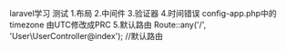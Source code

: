 laravel学习 测试
1.布局
2.中间件
3.验证器
4.时间错误  config-app.php中的timezone 由UTC修改成PRC
5.默认路由     Route::any('/', 'User\UserController@index'); //默认路由
